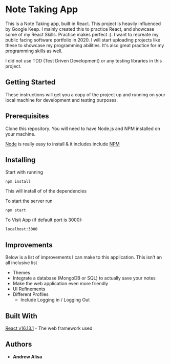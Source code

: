 # Note Taking App

This is a Note Taking app, built in React. This project is heavily influenced by Google Keep. I mainly created this to practice React, and showcase some of my React Skills. Practice makes perfect :). I want to recreate my public facing software portfolio in 2020. I will start uploading projects like these to showcase my programming abilities. It's also great practice for my programming skills as well. 

I did not use TDD (Test Driven Development) or any testing libraries in this project. 


## Getting Started

These instructions will get you a copy of the project up and running on your local machine for development and testing purposes. 


## Prerequisites

Clone this repository. You will need to have Node.js and NPM installed on your machine.

[Node](http://nodejs.org/) is really easy to install & it includes include [NPM](https://npmjs.org/)  

## Installing

Start with running 

```
npm install
```
This will install of of the dependencies

To start the server run 
```
npm start
```

To Visit App (if default port is 3000): 
```
localhost:3000
```

## Improvements

Below is a list of improvements I can make to this application. This isn't an all inclusive list

* Themes 
* Integrate a database (MongoDB or SQL) to actually save your notes
* Make the web application even more friendly
* UI Refinements
* Different Profiles
  * Include Logging in / Logging Out

## Built With

[React v16.13.1](https://reactjs.org/) - The web framework used

## Authors

* **Andrew Alisa** 